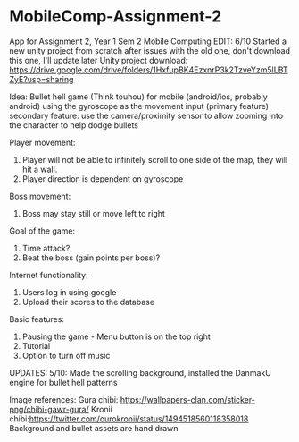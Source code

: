 # MobileComp-Assignment-2
App for Assignment 2, Year 1 Sem 2 Mobile Computing
EDIT: 6/10 Started a new unity project from scratch after issues with the old one, don't download this one, I'll update later
Unity project download: https://drive.google.com/drive/folders/1HxfupBK4EzxnrP3k2TzveYzm5lLBTZyE?usp=sharing

Idea: Bullet hell game (Think touhou) for mobile (android/ios, probably android) using the gyroscope as the movement input (primary feature)
secondary feature: use the camera/proximity sensor to allow zooming into the character to help dodge bullets

Player movement:
1. Player will not be able to infinitely scroll to one side of the map, they will hit a wall.
2. Player direction is dependent on gyroscope

Boss movement:
1. Boss may stay still or move left to right

Goal of the game:
1. Time attack?
2. Beat the boss (gain points per boss)?

Internet functionality:
1. Users log in using google
2. Upload their scores to the database

Basic features:
1. Pausing the game - Menu button is on the top right
2. Tutorial
3. Option to turn off music

UPDATES:
5/10: Made the scrolling background, installed the DanmakU engine for bullet hell patterns

Image references:
Gura chibi: https://wallpapers-clan.com/sticker-png/chibi-gawr-gura/
Kronii chibi:https://twitter.com/ourokronii/status/1494518560118358018
Background and bullet assets are hand drawn
